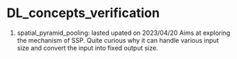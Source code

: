 # DL_concepts_verification

1. spatial_pyramid_pooling: lasted upated on 2023/04/20
Aims at exploring the mechanism of SSP. Quite curious why it can handle various input size and convert the input into fixed output size. 
